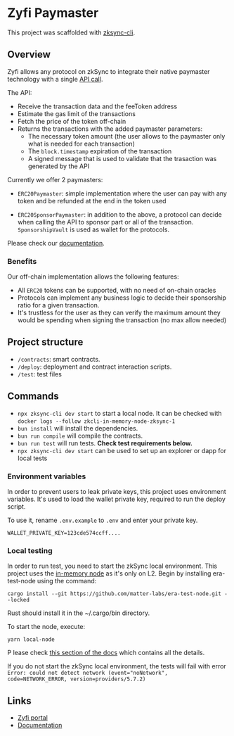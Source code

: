 # Zyfi Paymaster

This project was scaffolded with [zksync-cli](https://github.com/matter-labs/zksync-cli).

## Overview
Zyfi allows any protocol on zkSync to integrate their native paymaster technology with a single [API call](https://paymaster.zyfi.org/api-docs).

The API:

- Receive the transaction data and the feeToken address
- Estimate the gas limit of the transactions
- Fetch the price of the token off-chain
- Returns the transactions with the added paymaster parameters:
    - The necessary token amount (the user allows to the paymaster only what is needed for each transaction)
    - The `block.timestamp` expiration of the transaction
    - A signed message that is used to validate that the trasaction was generated by the API

Currently we offer 2 paymasters:

- `ERC20Paymaster`: simple implementation where the user can pay with any token and be refunded at the end in the token used

- `ERC20SponsorPaymaster`: in addition to the above, a protocol can decide when calling the API to sponsor part or all of the transaction. `SponsorshipVault` is used as wallet for the protocols.

Please check our [documentation](https://docs.zyfi.org/).

### Benefits

Our off-chain implementation allows the following features:
- All `ERC20` tokens can be supported, with no need of on-chain oracles
- Protocols can implement any business logic to decide their sponsorship ratio for a given transaction.
- It's trustless for the user as they can verify the maximum amount they would be spending when signing the transaction (no max allow needed)


## Project structure

- `/contracts`: smart contracts.
- `/deploy`: deployment and contract interaction scripts.
- `/test`: test files

## Commands

- `npx zksync-cli dev start` to start a local node. It can be checked with `docker logs --follow zkcli-in-memory-node-zksync-1`
- `bun install` will install the dependencies.
- `bun run compile` will compile the contracts.
- `bun run test` will run tests. **Check test requirements below.**
- `npx zksync-cli dev start` can be used to set up an explorer or dapp for local tests

### Environment variables

In order to prevent users to leak private keys, this project uses environment variables. It's used to load the wallet private key, required to run the deploy script.

To use it, rename `.env.example` to `.env` and enter your private key.

```
WALLET_PRIVATE_KEY=123cde574ccff....
```

### Local testing

In order to run test, you need to start the zkSync local environment. This project uses the [in-memory node](https://era.zksync.io/docs/tools/testing/era-test-node.html#configuring-tests) as it's only on L2.
Begin by installing era-test-node using the command:

```
cargo install --git https://github.com/matter-labs/era-test-node.git --locked
```

Rust should install it in the ~/.cargo/bin directory.

To start the node, execute:

```
yarn local-node
```

P
lease check [this section of the docs](https://v2-docs.zksync.io/api/hardhat/testing.html#prerequisites) which contains all the details.

If you do not start the zkSync local environment, the tests will fail with error `Error: could not detect network (event="noNetwork", code=NETWORK_ERROR, version=providers/5.7.2)`

## Links

- [Zyfi portal](https://zyfi.org/)
- [Documentation](https://docs.zyfi.org/)
